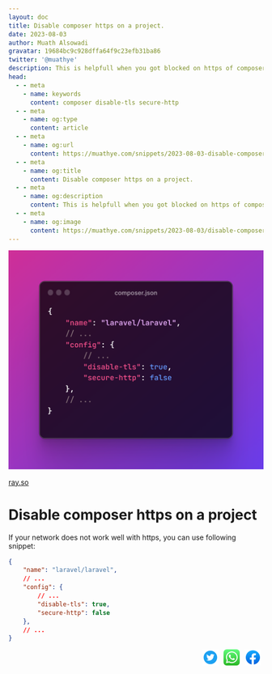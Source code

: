 ```yaml
---
layout: doc
title: Disable composer https on a project.
date: 2023-08-03
author: Muath Alsowadi
gravatar: 19684bc9c928dffa64f9c23efb31ba86
twitter: '@muathye'
description: This is helpfull when you got blocked on https of composer.
head:
  - - meta
    - name: keywords
      content: composer disable-tls secure-http
  - - meta
    - name: og:type
      content: article
  - - meta
    - name: og:url
      content: https://muathye.com/snippets/2023-08-03-disable-composer-https-on-project
  - - meta
    - name: og:title
      content: Disable composer https on a project.
  - - meta
    - name: og:description
      content: This is helpfull when you got blocked on https of composer.
  - - meta
    - name: og:image
      content: https://muathye.com/snippets/2023-08-03/disable-composer-https-on-project.png
---
```


![An image](/snippets/2023-08-03/disable-composer-https-on-project.png)

[ray.so](https://ray.so/#code=ewogICAgIm5hbWUiOiAibGFyYXZlbC9sYXJhdmVsIiwKICAgIC8vIC4uLgogICAgImNvbmZpZyI6IHsKICAgICAgICAvLyAuLi4KICAgICAgICAiZGlzYWJsZS10bHMiOiB0cnVlLAogICAgICAgICJzZWN1cmUtaHR0cCI6IGZhbHNlCiAgICB9LAogICAgLy8gLi4uCn0K&title=composer.json&theme=breeze)

# Disable composer https on a project

If your network does not work well with https, you can use following snippet:

```json
{
    "name": "laravel/laravel",
    // ...
    "config": {
        // ...
        "disable-tls": true,
        "secure-http": false
    },
    // ...
}
```

<div style="display: flex;justify-content: end;">
<a href="https://twitter.com/intent/tweet?url=https://muathye.com/snippets/2023-08-03-disable-composer-https-on-project&text=Drop All Tables Of A Database" target="_blank"><img style="height: 32px; padding: 0 5px;" title="Share on twitter" src="/images/social/twitter.svg" /></a>
<a href="https://api.whatsapp.com/send?text=https://muathye.com/snippets/2023-08-03-disable-composer-https-on-project" target="_blank"><img style="height: 32px; padding: 0 5px;" title="Share on whatsapp" src="/images/social/whatsapp.svg"/></a>
<a href="https://www.facebook.com/sharer/sharer.php?u=https://muathye.com/snippets/2023-08-03-disable-composer-https-on-project" target="_blank"><img style="height: 32px; padding: 0 5px;" title="Share on facebook" src="/images/social/facebook.svg" /></a>
</div>
